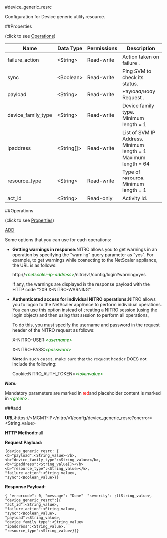 #device_generic_resrc

Configuration for Device generic utility resource.


##Properties 
<span>(click to see [Operations](#opera))</span>


<table><thead><tr><th>Name</th><th>Data Type</th><th>Permissions</th><th>Description</th></tr></thead><tbody><tr><td>failure_action</td><td>&lt;String></td><td>Read-write</td><td>Action taken on failure .</td></tr><tr><td>sync</td><td>&lt;Boolean></td><td>Read-write</td><td>Ping SVM to check its status.</td></tr><tr><td>payload</td><td>&lt;String></td><td>Read-write</td><td>Payload/Body Request .</td></tr><tr><td>device_family_type</td><td>&lt;String></td><td>Read-write</td><td>Device family type.<br>Minimum length = 1</td></tr><tr><td>ipaddress</td><td>&lt;String[]></td><td>Read-write</td><td>List of SVM IP Address.<br>Minimum length = 1<br>Maximum length = 64</td></tr><tr><td>resource_type</td><td>&lt;String></td><td>Read-write</td><td>Type of resource.<br>Minimum length = 1</td></tr><tr><td>act_id</td><td>&lt;String></td><td>Read-only</td><td>Activity Id.</td></tr></tbody></table>
##Operations 
<span>(click to see [Properties](#prope))</span>


[ADD]()


Some options that you can use for each operations:
<ul><li><p><b>Getting warnings in response:</b>NITRO allows you to get warnings in an operation by specifying the "warning" query parameter as "yes". For example, to get warnings while connecting to the NetScaler appliance, the URL is as follows:</p><p>http://<span style="color:green;font-style:italic;">&lt;netscaler-ip-address&gt;</span>/nitro/v1/config/login?warning=yes</p><p>If any, the warnings are displayed in the response payload with the HTTP code "209 X-NITRO-WARNING".</p></li><li><p><b>Authenticated access for individual NITRO operations:</b>NITRO allows you to logon to the NetScaler appliance to perform individual operations. You can use this option instead of creating a NITRO session (using the login object) and then using that session to perform all operations,</p><p>To do this, you must specify the username and password in the request header of the NITRO request as follows:</p><p>X-NITRO-USER:<span style="color:green;font-style:italic;">&lt;username&gt;</span></p><p>X-NITRO-PASS:<span style="color:green;font-style:italic;">&lt;password&gt;</span></p><p><b>Note:</b>In such cases, make sure that the request header DOES not include the following:</p><p>Cookie:NITRO_AUTH_TOKEN=<span style="color:green;font-style:italic;">&lt;tokenvalue&gt;</span></p></li></ul>



***Note:*** 
Mandatory parameters are marked in <span style="color:#FF0000;">red</span>and placeholder content is marked in <span style="color:green;font-style:italic">&lt;green&gt;</span>.

###add



<b>URL:</b>https://&lt;MGMT-IP&gt;/nitro/v1/config/device_generic_resrc?onerror=&lt;String_value&gt;
<b>HTTP Method:</b>null
<b>Request Payload: </b>```{device_generic_resrc: {<b>"payload":<String_value></b>,<b>"device_family_type":<String_value></b>,<b>"ipaddress":<String_value[]></b>,<b>"resource_type":<String_value></b>,"failure_action":<String_value>,"sync":<Boolean_value>}}```
<b>Response Payload: </b>```{ "errorcode": 0, "message": "Done", "severity": ;ltString_value>, "device_generic_resrc":[{"act_id":<String_value>,"failure_action":<String_value>,"sync":<Boolean_value>,"payload":<String_value>,"device_family_type":<String_value>,"ipaddress":<String_value>,"resource_type":<String_value>}]}```



